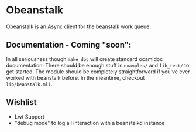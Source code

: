 # Obeanstalk

Obeanstalk is an Async client for the beanstalk work queue.

## Documentation - Coming "soon":

In all seriousness though `make doc` will create standard ocamldoc
documentation. There should be enough stuff in `examples/` and `lib_test/` to
get started. The module should be completely straightforward if you've ever
worked with beanstalk before. In the meantime, checkout `lib/beanstalk.mli`.

## Wishlist
* Lwt Support
* "debug mode" to log all interaction with a beanstalkd instance
